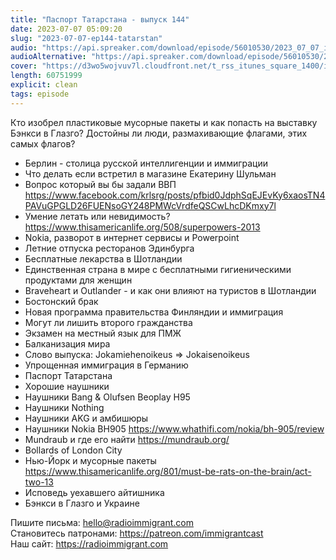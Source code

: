 ```yaml
---
title: "Паспорт Татарстана - выпуск 144"
date: 2023-07-07 05:09:20
slug: "2023-07-07-ep144-tatarstan"
audio: "https://api.spreaker.com/download/episode/56010530/2023_07_07_icast_ep144_tatarstan.mp3"
audioAlternative: "https://api.spreaker.com/download/episode/56010530/2023_07_07_icast_ep144_tatarstan.mp3"
cover: "https://d3wo5wojvuv7l.cloudfront.net/t_rss_itunes_square_1400/images.spreaker.com/original/f8c8386285ac30bf56345372013e9259.jpg"
length: 60751999
explicit: clean
tags: episode
---
```


Кто изобрел пластиковые мусорные пакеты и как попасть на выставку Бэнкси в Глазго? Достойны ли люди, размахивающие флагами, этих самых флагов?  
  
* Берлин - столица русской интеллигенции и иммиграции  
* Что делать если встретил в магазине Екатерину Шульман  
* Вопрос который вы бы задали ВВП https://www.facebook.com/krlsrg/posts/pfbid0JdphSqEJEvKy6xaosTN4PAVuGPGLD26FUENsoGY248PMWcVrdfeQSCwLhcDKmxy7l  
* Умение летать или невидимость? https://www.thisamericanlife.org/508/superpowers-2013  
* Nokia, разворот в интернет сервисы и Powerpoint  
* Летние отпуска ресторанов Эдинбурга  
* Бесплатные лекарства в Шотландии  
* Единственная страна в мире с бесплатными гигиеническими продуктами для женщин  
* Braveheart и Outlander - и как они влияют на туристов в Шотландии  
* Бостонский брак  
* Новая программа правительства Финляндии и иммиграция  
* Могут ли лишить второго гражданства  
* Экзамен на местный язык для ПМЖ  
* Балканизация мира  
* Слово выпуска: Jokamiehenoikeus => Jokaisenoikeus  
* Упрощенная иммиграция в Германию  
* Паспорт Татарстана  
* Хорошие наушники  
* Наушники Bang & Olufsen Beoplay H95  
* Наушники Nothing  
* Наушники AKG и амбишюры  
* Наушники Nokia BH905 https://www.whathifi.com/nokia/bh-905/review  
* Mundraub и где его найти https://mundraub.org/  
* Bollards of London City  
* Нью-Йорк и мусорные пакеты https://www.thisamericanlife.org/801/must-be-rats-on-the-brain/act-two-13  
* Исповедь уехавшего айтишника  
* Бэнкси в Глазго и Украине  
  
  
Пишите письма: hello@radioimmigrant.com  
Становитесь патронами: https://patreon.com/immigrantcast  
Наш сайт: https://radioimmigrant.com
